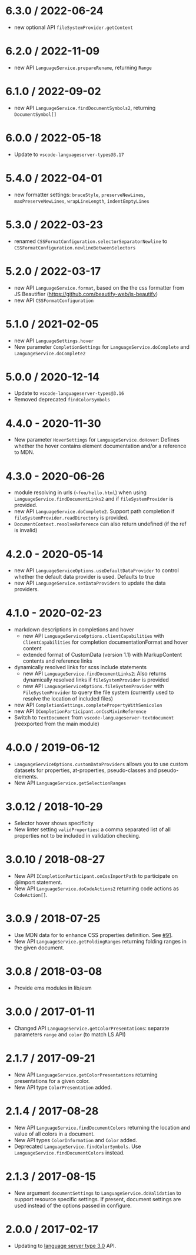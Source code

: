 6.3.0 / 2022-06-24
================
 * new optional API `fileSystemProvider.getContent`

6.2.0 / 2022-11-09
================
 * new API `LanguageService.prepareRename`, returning `Range`

6.1.0 / 2022-09-02
================
 * new API `LanguageService.findDocumentSymbols2`, returning `DocumentSymbol[]`

6.0.0 / 2022-05-18
================
 * Update to `vscode-languageserver-types@3.17`

5.4.0 / 2022-04-01
==================
  * new formatter settings: `braceStyle`, `preserveNewLines`, `maxPreserveNewLines`, `wrapLineLength`, `indentEmptyLines`

5.3.0 / 2022-03-23
==================
  * renamed `CSSFormatConfiguration.selectorSeparatorNewline` to `CSSFormatConfiguration.newlineBetweenSelectors`

5.2.0 / 2022-03-17
==================
  * new API `LanguageService.format`, based on the the css formatter from JS Beautifier (https://github.com/beautify-web/js-beautify)
  * new API `CSSFormatConfiguration`

5.1.0 / 2021-02-05
==================
  * new API `LanguageSettings.hover`
  * New parameter `CompletionSettings` for `LanguageService.doComplete` and `LanguageService.doComplete2`

5.0.0 / 2020-12-14
==================
  * Update to `vscode-languageserver-types@3.16`
  * Removed deprecated `findColorSymbols`

4.4.0 - 2020-11-30
===================
  * New parameter `HoverSettings` for `LanguageService.doHover`: Defines whether the hover contains element documentation and/or a reference to MDN.

4.3.0 - 2020-06-26
===================
  * module resolving in urls (`~foo/hello.html`) when using `LanguageService.findDocumentLinks2` and if `fileSystemProvider` is provided.
  * new API `LanguageService.doComplete2`. Support path completion if `fileSystemProvider.readDirectory` is provided.
  * `DocumentContext.resolveReference` can also return undefined (if the ref is invalid)

4.2.0 - 2020-05-14
===================
  * new API `LanguageServiceOptions.useDefaultDataProvider` to control whether the default data provider is used. Defaults to true
  * new API `LanguageService.setDataProviders` to update the data providers.

4.1.0 - 2020-02-23
===================
  * markdown descriptions in completions and hover
    * new API `LanguageServiceOptions.clientCapabilities` with `ClientCapabilities` for completion documentationFormat and hover content
    * extended format of CustomData (version 1.1) with MarkupContent contents and reference links
  * dynamically resolved links for scss include statements
    * new API `LanguageService.findDocumentLinks2`: Also returns dynamically resolved links if `fileSystemProvider` is provided
    * new API `LanguageServiceOptions.fileSystemProvider` with `FileSystemProvider` to query the file system (currently used to resolve the location of included files)
  * new API `CompletionSettings.completePropertyWithSemicolon`
  * new API `ICompletionParticipant.onCssMixinReference`
  * Switch to `TextDocument` from `vscode-languageserver-textdocument` (reexported from the main module)

4.0.0 / 2019-06-12
===================
  * `LanguageServiceOptions.customDataProviders` allows you to use custom datasets for properties, at-properties, pseudo-classes and pseudo-elements.
  * New API `LanguageService.getSelectionRanges`

3.0.12 / 2018-10-29
===================
  * Selector hover shows specificity
  * New linter setting `validProperties`: a comma separated list of all properties not to be included in validation checking.

3.0.10 / 2018-08-27
===================
  * New API `ICompletionParticipant.onCssImportPath` to participate on @import statement.
  * New API `LanguageService.doCodeActions2` returning code actions as `CodeAction[]`.

3.0.9 / 2018-07-25
==================
  * Use MDN data for to enhance CSS properties definition. See [#91](https://github.com/Microsoft/vscode-css-languageservice/pull/91).
  * New API `LanguageService.getFoldingRanges` returning folding ranges in the given document.

3.0.8 / 2018-03-08
==================
  * Provide ems modules in lib/esm

3.0.0 / 2017-01-11
==================
  * Changed API `LanguageService.getColorPresentations`: separate parameters `range` and `color` (to match LS API)

2.1.7 / 2017-09-21
==================
  * New API `LanguageService.getColorPresentations` returning presentations for a given color.
  * New API type `ColorPresentation` added.

2.1.4 / 2017-08-28
==================
  * New API `LanguageService.findDocumentColors` returning the location and value of all colors in a document.
  * New API types `ColorInformation` and `Color` added.
  * Deprecated `LanguageService.findColorSymbols`. Use `LanguageService.findDocumentColors` instead.

2.1.3 / 2017-08-15
==================
  * New argument `documentSettings` to `LanguageService.doValidation` to support resource specific settings. If present, document settings are used instead of the options passed in configure.

2.0.0 / 2017-02-17
==================
  * Updating to [language server type 3.0](https://github.com/Microsoft/vscode-languageserver-node/tree/master/types) API.
